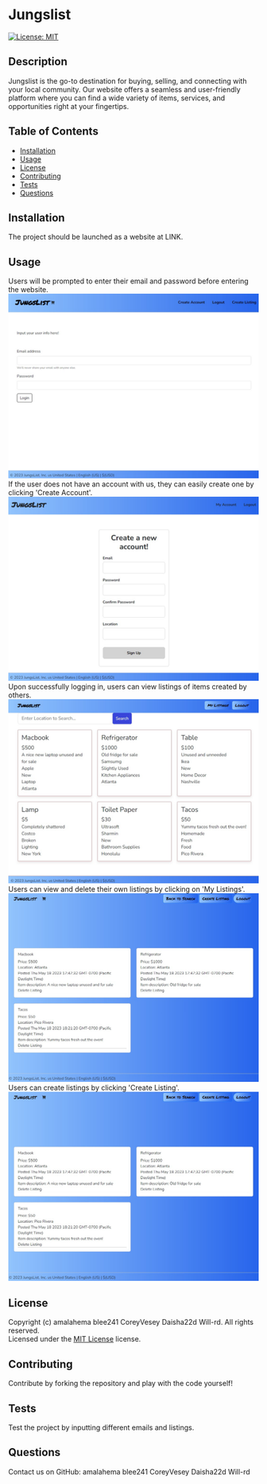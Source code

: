 # Jungslist
  [![License: MIT](https://img.shields.io/badge/License-MIT-yellow.svg)](https://opensource.org/licenses/MIT)

  ## Description

  Jungslist is the go-to destination for buying, selling, and connecting with your local community. Our website offers a seamless and user-friendly platform where you can find a wide variety of items, services, and opportunities right at your fingertips.

  ## Table of Contents

  - [Installation](#installation)
  - [Usage](#usage)
  - [License](#license)
  - [Contributing](#contributing)
  - [Tests](#tests)
  - [Questions](#questions)

  ## Installation

  The project should be launched as a website at LINK.

  ## Usage

  Users will be prompted to enter their email and password before entering the website. 
  ![Login page](./imgs/screenshot1.jpg)
  If the user does not have an account with us, they can easily create one by clicking 'Create Account'. 
  ![Create account page](./imgs/screenshot2.jpg)
  Upon successfully logging in, users can view listings of items created by others.
  ![Search page](./imgs/screenshot3.jpg)
  Users can view and delete their own listings by clicking on 'My Listings'.
  ![My account page](./imgs/screenshot4.jpg)
  Users can create listings by clicking 'Create Listing'.
  ![Create new listings](./imgs/screenshot4.jpg)

  ## License

  Copyright (c) amalahema blee241 CoreyVesey Daisha22d Will-rd. All rights reserved. <br>
  Licensed under the [MIT License](https://opensource.org/licenses/MIT) license.
  
  ## Contributing

  Contribute by forking the repository and play with the code yourself!

  ## Tests

  Test the project by inputting different emails and listings.

  ## Questions
  
  Contact us on GitHub: amalahema blee241 CoreyVesey Daisha22d Will-rd <br>
  